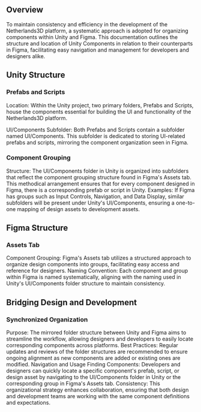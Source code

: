 ## Overview

To maintain consistency and efficiency in the development of the Netherlands3D platform, a systematic approach is
adopted for organizing components within Unity and Figma. This documentation outlines the structure and location of
Unity Components in relation to their counterparts in Figma, facilitating easy navigation and management for developers
and designers alike.

## Unity Structure

### Prefabs and Scripts

Location: Within the Unity project, two primary folders, Prefabs and Scripts, house the components essential for
building the UI and functionality of the Netherlands3D platform.

UI/Components Subfolder: Both Prefabs and Scripts contain a subfolder named UI/Components. This subfolder is dedicated
to storing UI-related prefabs and scripts, mirroring the component organization seen in Figma.

### Component Grouping

Structure: The UI/Components folder in Unity is organized into subfolders that reflect the component grouping structure
found in Figma's Assets tab. This methodical arrangement ensures that for every component designed in Figma, there is a
corresponding prefab or script in Unity.
Examples: If Figma has groups such as Input Controls, Navigation, and Data Display, similar subfolders will be present
under Unity's UI/Components, ensuring a one-to-one mapping of design assets to development assets.

## Figma Structure

### Assets Tab

Component Grouping: Figma's Assets tab utilizes a structured approach to organize design components into groups,
facilitating easy access and reference for designers.
Naming Convention: Each component and group within Figma is named systematically, aligning with the naming used in
Unity's UI/Components folder structure to maintain consistency.

## Bridging Design and Development

### Synchronized Organization

Purpose: The mirrored folder structure between Unity and Figma aims to streamline the workflow, allowing designers and
developers to easily locate corresponding components across platforms.
Best Practices: Regular updates and reviews of the folder structures are recommended to ensure ongoing alignment as new
components are added or existing ones are modified.
Navigation and Usage
Finding Components: Developers and designers can quickly locate a specific component's prefab, script, or design asset
by navigating to the UI/Components folder in Unity or the corresponding group in Figma's Assets tab.
Consistency: This organizational strategy enhances collaboration, ensuring that both design and development teams are
working with the same component definitions and expectations.

